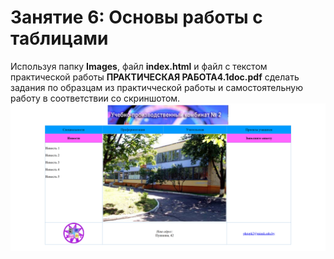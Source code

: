 # Занятие 6: Основы работы с таблицами

Используя папку **Images**, файл **index.html** и файл с текстом практической работы **ПРАКТИЧЕСКАЯ РАБОТА4.1doc.pdf** сделать задания по образцам из практичческой работы и самостоятельную работу в соответствии со скриншотом.
![Пример таблицы](https://github.com/fufaev/html-lesson4_1/blob/main/screenshot_4_1.png)

